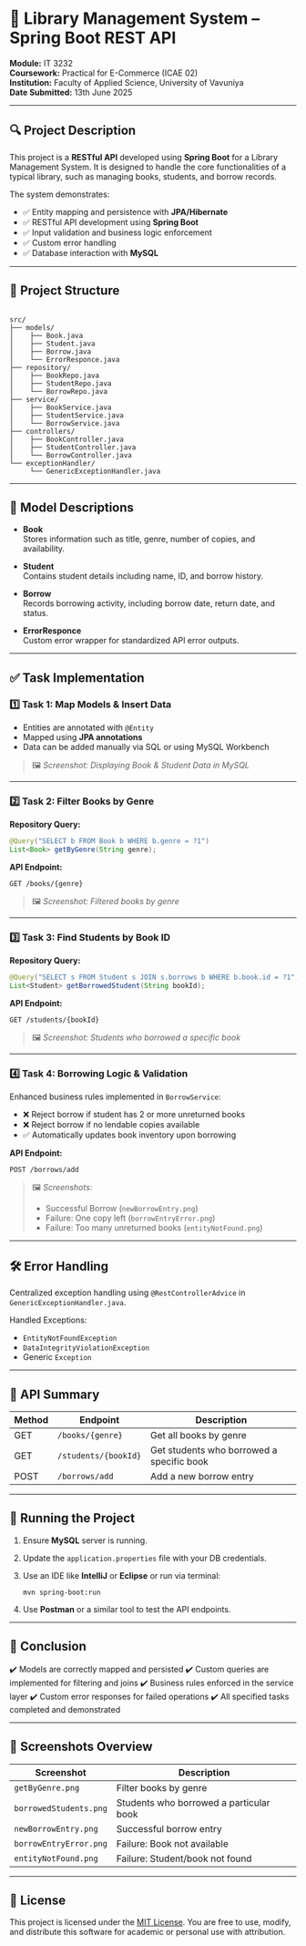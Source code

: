 # 📖 Library Management System – Spring Boot REST API

**Module:** IT 3232  
**Coursework:** Practical for E-Commerce (ICAE 02)  
**Institution:** Faculty of Applied Science, University of Vavuniya  
**Date Submitted:** 13th June 2025

---

## 🔍 Project Description

This project is a **RESTful API** developed using **Spring Boot** for a Library Management System. It is designed to handle the core functionalities of a typical library, such as managing books, students, and borrow records.

The system demonstrates:

- ✅ Entity mapping and persistence with **JPA/Hibernate**
- ✅ RESTful API development using **Spring Boot**
- ✅ Input validation and business logic enforcement
- ✅ Custom error handling
- ✅ Database interaction with **MySQL**

---

## 📂 Project Structure

```

src/
├── models/
│    ├── Book.java
│    ├── Student.java
│    ├── Borrow.java
│    └── ErrorResponce.java
├── repository/
│    ├── BookRepo.java
│    ├── StudentRepo.java
│    └── BorrowRepo.java
├── service/
│    ├── BookService.java
│    ├── StudentService.java
│    └── BorrowService.java
├── controllers/
│    ├── BookController.java
│    ├── StudentController.java
│    └── BorrowController.java
└── exceptionHandler/
     └── GenericExceptionHandler.java

````

---

## 🧩 Model Descriptions

- **Book**  
  Stores information such as title, genre, number of copies, and availability.

- **Student**  
  Contains student details including name, ID, and borrow history.

- **Borrow**  
  Records borrowing activity, including borrow date, return date, and status.

- **ErrorResponce**  
  Custom error wrapper for standardized API error outputs.

---

## ✅ Task Implementation

### 1️⃣ Task 1: Map Models & Insert Data

- Entities are annotated with `@Entity`
- Mapped using **JPA annotations**
- Data can be added manually via SQL or using MySQL Workbench

> 🖼️ *Screenshot: Displaying Book & Student Data in MySQL*

---

### 2️⃣ Task 2: Filter Books by Genre

**Repository Query:**
```java
@Query("SELECT b FROM Book b WHERE b.genre = ?1")
List<Book> getByGenre(String genre);
````

**API Endpoint:**

```
GET /books/{genre}
```

> 🖼️ *Screenshot: Filtered books by genre*

---

### 3️⃣ Task 3: Find Students by Book ID

**Repository Query:**

```java
@Query("SELECT s FROM Student s JOIN s.borrows b WHERE b.book.id = ?1")
List<Student> getBorrowedStudent(String bookId);
```

**API Endpoint:**

```
GET /students/{bookId}
```

> 🖼️ *Screenshot: Students who borrowed a specific book*

---

### 4️⃣ Task 4: Borrowing Logic & Validation

Enhanced business rules implemented in `BorrowService`:

* ❌ Reject borrow if student has 2 or more unreturned books
* ❌ Reject borrow if no lendable copies available
* ✅ Automatically updates book inventory upon borrowing

**API Endpoint:**

```
POST /borrows/add
```

> 🖼️ *Screenshots:*
>
> * Successful Borrow (`newBorrowEntry.png`)
> * Failure: One copy left (`borrowEntryError.png`)
> * Failure: Too many unreturned books (`entityNotFound.png`)

---

## 🛠️ Error Handling

Centralized exception handling using `@RestControllerAdvice` in `GenericExceptionHandler.java`.

Handled Exceptions:

* `EntityNotFoundException`
* `DataIntegrityViolationException`
* Generic `Exception`

---

## 🔗 API Summary

| Method | Endpoint             | Description                               |
| ------ | -------------------- | ----------------------------------------- |
| GET    | `/books/{genre}`     | Get all books by genre                    |
| GET    | `/students/{bookId}` | Get students who borrowed a specific book |
| POST   | `/borrows/add`       | Add a new borrow entry                    |

---

## 🚀 Running the Project

1. Ensure **MySQL** server is running.
2. Update the `application.properties` file with your DB credentials.
3. Use an IDE like **IntelliJ** or **Eclipse** or run via terminal:

   ```
   mvn spring-boot:run
   ```
4. Use **Postman** or a similar tool to test the API endpoints.

---

## 📝 Conclusion

✔️ Models are correctly mapped and persisted
✔️ Custom queries are implemented for filtering and joins
✔️ Business rules enforced in the service layer
✔️ Custom error responses for failed operations
✔️ All specified tasks completed and demonstrated

---

## 📸 Screenshots Overview

| Screenshot             | Description                             |
| ---------------------- | --------------------------------------- |
| `getByGenre.png`       | Filter books by genre                   |
| `borrowedStudents.png` | Students who borrowed a particular book |
| `newBorrowEntry.png`   | Successful borrow entry                 |
| `borrowEntryError.png` | Failure: Book not available             |
| `entityNotFound.png`   | Failure: Student/book not found         |

---

## 📄 License

This project is licensed under the [MIT License](https://opensource.org/licenses/MIT).
You are free to use, modify, and distribute this software for academic or personal use with attribution.
